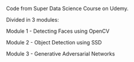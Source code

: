 Code from Super Data Science Course on Udemy.

Divided in 3 modules:

Module 1 - Detecting Faces using OpenCV

Module 2 - Object Detection using SSD

Module 3 - Generative Adversarial Networks
